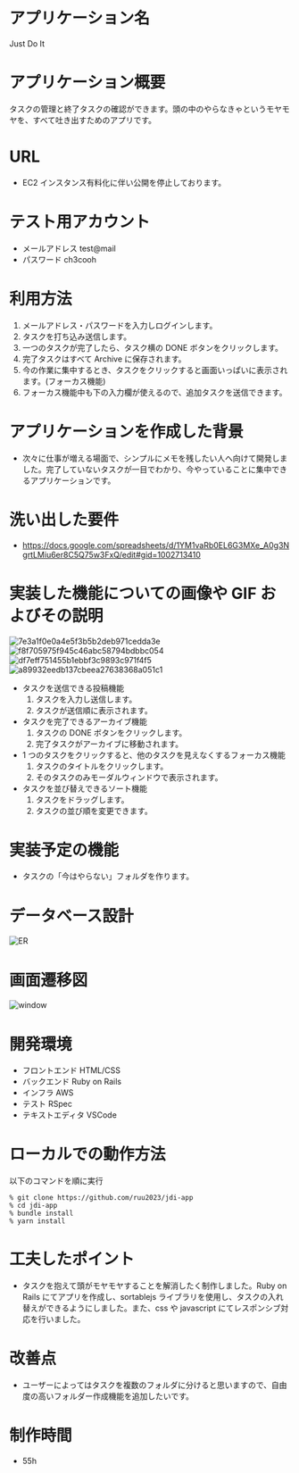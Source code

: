 # アプリケーション名

Just Do It

# アプリケーション概要

タスクの管理と終了タスクの確認ができます。頭の中のやらなきゃというモヤモヤを、すべて吐き出すためのアプリです。

# URL

- EC2 インスタンス有料化に伴い公開を停止しております。

# テスト用アカウント

- メールアドレス test@mail
- パスワード ch3cooh

# 利用方法

1. メールアドレス・パスワードを入力しログインします。
2. タスクを打ち込み送信します。
3. 一つのタスクが完了したら、タスク横の DONE ボタンをクリックします。
4. 完了タスクはすべて Archive に保存されます。
5. 今の作業に集中するとき、タスクをクリックすると画面いっぱいに表示されます。(フォーカス機能)
6. フォーカス機能中も下の入力欄が使えるので、追加タスクを送信できます。

# アプリケーションを作成した背景

- 次々に仕事が増える場面で、シンプルにメモを残したい人へ向けて開発しました。完了していないタスクが一目でわかり、今やっていることに集中できるアプリケーションです。

# 洗い出した要件

- https://docs.google.com/spreadsheets/d/1YM1vaRb0EL6G3MXe_A0g3NgrtLMiu6er8C5Q75w3FxQ/edit#gid=1002713410

# 実装した機能についての画像や GIF およびその説明

![7e3a1f0e0a4e5f3b5b2deb971cedda3e](https://github.com/ruu2023/jdi-app/assets/125800583/a06b40bf-7832-4153-867d-ab095b88efd8)
![f8f705975f945c46abc58794bdbbc054](https://github.com/ruu2023/jdi-app/assets/125800583/dd59aa86-824c-4d6f-8cb4-edcad2f4677c)
![df7eff751455b1ebbf3c9893c971f4f5](https://github.com/ruu2023/jdi-app/assets/125800583/45ff5185-e123-4a41-9d4e-246bf00b5bfe)
![a89932eedb137cbeea27638368a051c1](https://github.com/ruu2023/jdi-app/assets/125800583/9efa1f45-d77c-4990-a456-5996b724b5f7)

- タスクを送信できる投稿機能
  1.  タスクを入力し送信します。
  2.  タスクが送信順に表示されます。
- タスクを完了できるアーカイブ機能
  1.  タスクの DONE ボタンをクリックします。
  2.  完了タスクがアーカイブに移動されます。
- 1 つのタスクをクリックすると、他のタスクを見えなくするフォーカス機能
  1.  タスクのタイトルをクリックします。
  2.  そのタスクのみモーダルウィンドウで表示されます。
- タスクを並び替えできるソート機能
  1.  タスクをドラッグします。
  2.  タスクの並び順を変更できます。

# 実装予定の機能

- タスクの「今はやらない」フォルダを作ります。

# データベース設計

![ER](https://github.com/ruu2023/jdi-app/assets/125800583/69b57bf3-a079-45cd-b81e-32bd8650597d)

# 画面遷移図

![window](https://github.com/ruu2023/jdi-app/assets/125800583/d54b8ee0-e924-4752-9673-b9f3882400f6)

# 開発環境

- フロントエンド HTML/CSS
- バックエンド Ruby on Rails
- インフラ AWS
- テスト RSpec
- テキストエディタ VSCode

# ローカルでの動作方法

以下のコマンドを順に実行

```
% git clone https://github.com/ruu2023/jdi-app
% cd jdi-app
% bundle install
% yarn install
```

# 工夫したポイント

- タスクを抱えて頭がモヤモヤすることを解消したく制作しました。Ruby on Rails にてアプリを作成し、sortablejs ライブラリを使用し、タスクの入れ替えができるようにしました。また、css や javascript にてレスポンシブ対応を行いました。

# 改善点

- ユーザーによってはタスクを複数のフォルダに分けると思いますので、自由度の高いフォルダー作成機能を追加したいです。

# 制作時間

- 55h
